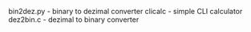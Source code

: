 bin2dez.py	-	binary to dezimal converter
clicalc		-	simple CLI calculator
dez2bin.c	-	dezimal to binary converter
